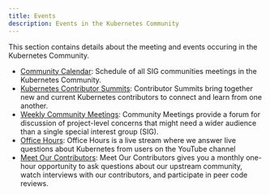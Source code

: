 ```yaml
---
title: Events 
description: Events in the Kubernetes Community
---
```


This section contains details about the meeting and events occuring in the Kubernetes Community.

- [Community Calendar](/events/community-calendar): Schedule of all SIG communities meetings in the Kubernetes Community.
- [Kubernetes Contributor Summits](/events/contributor-summits): Contributor Summits bring together new and current Kubernetes contributors to connect and learn from one another.
- [Weekly Community Meetings](/events/community-meeting): Community Meetings provide a forum for discussion of project-level concerns that might need a wider audience than a single special interest group (SIG).
- [Office Hours](/events/office-hours): Office Hours is a live stream where we answer live questions about Kubernetes from users on the YouTube channel
- [Meet Our Contributors](/events/meet-our-contributors): Meet Our Contributors gives you a monthly one-hour opportunity to ask questions about our upstream community, watch interviews with our contributors, and participate in peer code reviews.

